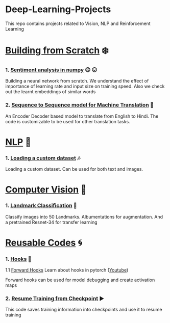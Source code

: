 # Deep-Learning-Projects
This repo contains projects related to Vision, NLP and Reinforcement Learning




# [Building from Scratch](https://github.com/UtkarshGarg-UG/Deep-Learning-Projects/tree/main/Building%20from%20Scratch) :snowflake:

### 1. [Sentiment analysis in numpy](https://github.com/UtkarshGarg-UG/Deep-Learning-Projects/blob/main/Building%20from%20Scratch/Sentiment_analysis_in_numpy.ipynb) :blush: :confused:
Building a neural network from scratch. We understand the effect of importance of learning rate and input size on training speed. 
Also we check out the learnt embeddings of similar words

### 2. [Sequence to Sequence model for Machine Translation](https://github.com/UtkarshGarg-UG/Deep-Learning-Projects/tree/main/Building%20from%20Scratch/seq_to_seq) :flags:
An Encoder Decoder based model to translate from English to Hindi. The code is customizable to be used for other translation tasks.

# [NLP](https://github.com/UtkarshGarg-UG/Deep-Learning-Projects/tree/main/NLP) :star2:

### 1. [Loading a custom dataset](https://github.com/UtkarshGarg-UG/Deep-Learning-Projects/blob/main/NLP/loading%20custom%20dataset.ipynb) :notes:
Loading a custom dataset. Can be used for both text and images.

# [Computer Vision](https://github.com/UtkarshGarg-UG/Deep-Learning-Projects/tree/main/Computer-Vision) :eyes:

### 1. [Landmark Classification](https://github.com/UtkarshGarg-UG/Deep-Learning-Projects/tree/main/Computer-Vision/Landmark) :tokyo_tower:
Classify images into 50 Landmarks. Albumentations for augmentation. And a pretrained Resnet-34 for transfer learning

# [Reusable Codes](https://github.com/UtkarshGarg-UG/Deep-Learning-Projects/tree/main/Reusable-Codes) :cyclone:

### 1. [Hooks](https://github.com/UtkarshGarg-UG/Deep-Learning-Projects/tree/main/Reusable-Codes/Hooks) :dart: 
1.1 [Forward Hooks](https://github.com/UtkarshGarg-UG/Deep-Learning-Projects/blob/main/Reusable-Codes/Hooks/forward_hook.ipynb)
Learn about hooks in pytorch ([Youtube](https://www.youtube.com/watch?v=syLFCVYua6Q))

Forward hooks can be used for model debugging and create activation maps

### 2. [Resume Training from Checkpoint](https://github.com/UtkarshGarg-UG/Deep-Learning-Projects/tree/main/Reusable-Codes/Resuming%20Training) :arrow_forward:
This code saves training information into checkpoints and use it to resume training
